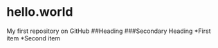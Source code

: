 # hello.world
My first repository on GitHub
##Heading
###Secondary Heading
*First item
*Second item
